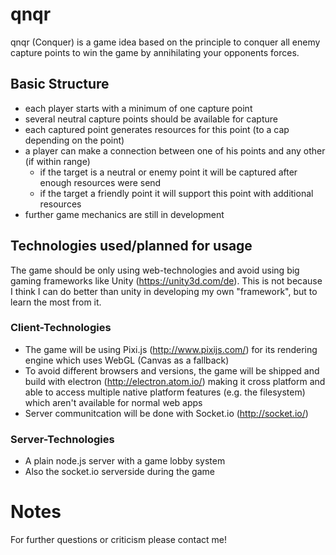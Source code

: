 # qnqr

qnqr (Conquer) is a game idea based on the principle to conquer all enemy capture points to win the game by annihilating your opponents forces.

## Basic Structure

* each player starts with a minimum of one capture point
* several neutral capture points should be available for capture
* each captured point generates resources for this point (to a cap depending on the point)
* a player can make a connection between one of his points and any other (if within range)
  * if the target is a neutral or enemy point it will be captured after enough resources were send
  * if the target a friendly point it will support this point with additional resources
* further game mechanics are still in development

## Technologies used/planned for usage

The game should be only using web-technologies and avoid using big gaming frameworks like Unity (https://unity3d.com/de).
This is not because I think I can do better than unity in developing my own "framework", but to learn the most from it.

### Client-Technologies

* The game will be using Pixi.js (http://www.pixijs.com/) for its rendering engine which uses WebGL (Canvas as a fallback)
* To avoid different browsers and versions, the game will be shipped and build with electron (http://electron.atom.io/) making it cross platform and able to access multiple native platform features (e.g. the filesystem) which aren't available for normal web apps
* Server communitcation will be done with Socket.io (http://socket.io/)

### Server-Technologies

* A plain node.js server with a game lobby system
* Also the socket.io serverside during the game

# Notes

For further questions or criticism please contact me!
